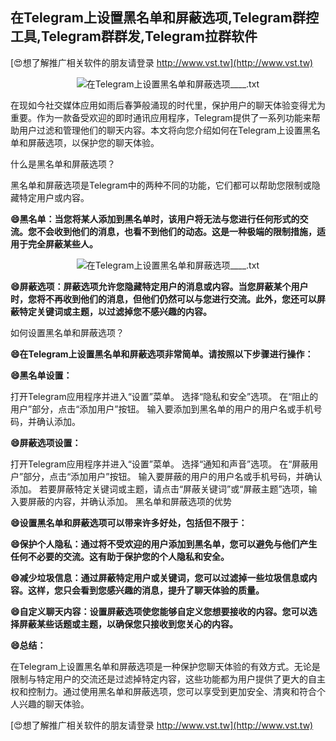 ## **在Telegram上设置黑名单和屏蔽选项,Telegram群控工具,Telegram群群发,Telegram拉群软件**

[😍想了解推广相关软件的朋友请登录 http://www.vst.tw](http://www.vst.tw)

 <center><img src="https://vst.tw/MP4/tuiguang/png/3.png" alt="在Telegram上设置黑名单和屏蔽选项____.txt"></center>

在现如今社交媒体应用如雨后春笋般涌现的时代里，保护用户的聊天体验变得尤为重要。作为一款备受欢迎的即时通讯应用程序，Telegram提供了一系列功能来帮助用户过滤和管理他们的聊天内容。本文将向您介绍如何在Telegram上设置黑名单和屏蔽选项，以保护您的聊天体验。

什么是黑名单和屏蔽选项？

黑名单和屏蔽选项是Telegram中的两种不同的功能，它们都可以帮助您限制或隐藏特定用户或内容。

**😄黑名单：当您将某人添加到黑名单时，该用户将无法与您进行任何形式的交流。您不会收到他们的消息，也看不到他们的动态。这是一种极端的限制措施，适用于完全屏蔽某些人。**

 <center><img src="https://vst.tw/MP4/tuiguang/png/0.png" alt="在Telegram上设置黑名单和屏蔽选项____.txt"></center>

**😄屏蔽选项：屏蔽选项允许您隐藏特定用户的消息或内容。当您屏蔽某个用户时，您将不再收到他们的消息，但他们仍然可以与您进行交流。此外，您还可以屏蔽特定关键词或主题，以过滤掉您不感兴趣的内容。**

如何设置黑名单和屏蔽选项？

**😄在Telegram上设置黑名单和屏蔽选项非常简单。请按照以下步骤进行操作：**

**😄黑名单设置：**

打开Telegram应用程序并进入“设置”菜单。
选择“隐私和安全”选项。
在“阻止的用户”部分，点击“添加用户”按钮。
输入要添加到黑名单的用户的用户名或手机号码，并确认添加。

**😄屏蔽选项设置：**

打开Telegram应用程序并进入“设置”菜单。
选择“通知和声音”选项。
在“屏蔽用户”部分，点击“添加用户”按钮。
输入要屏蔽的用户的用户名或手机号码，并确认添加。
若要屏蔽特定关键词或主题，请点击“屏蔽关键词”或“屏蔽主题”选项，输入要屏蔽的内容，并确认添加。
黑名单和屏蔽选项的优势

**😄设置黑名单和屏蔽选项可以带来许多好处，包括但不限于：**

**😄保护个人隐私：通过将不受欢迎的用户添加到黑名单，您可以避免与他们产生任何不必要的交流。这有助于保护您的个人隐私和安全。**

**😄减少垃圾信息：通过屏蔽特定用户或关键词，您可以过滤掉一些垃圾信息或内容。这样，您只会看到您感兴趣的消息，提升了聊天体验的质量。**

**😄自定义聊天内容：设置屏蔽选项使您能够自定义您想要接收的内容。您可以选择屏蔽某些话题或主题，以确保您只接收到您关心的内容。**

**😄总结：**

在Telegram上设置黑名单和屏蔽选项是一种保护您聊天体验的有效方式。无论是限制与特定用户的交流还是过滤掉特定内容，这些功能都为用户提供了更大的自主权和控制力。通过使用黑名单和屏蔽选项，您可以享受到更加安全、清爽和符合个人兴趣的聊天体验。

[😍想了解推广相关软件的朋友请登录 http://www.vst.tw](http://www.vst.tw)



